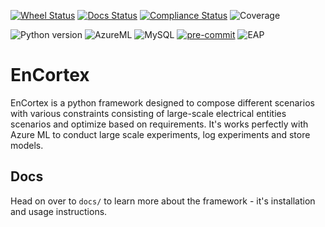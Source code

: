 [![Wheel Status](https://dev.azure.com/MSREnergy/EnCortex/_apis/build/status/Pip%20Release%20Pipeline?branchName=main)](https://dev.azure.com/MSREnergy/EnCortex/_build/latest?definitionId=7&branchName=main) [![Docs Status](https://dev.azure.com/MSREnergy/EnCortex/_apis/build/status/Docs%20Release%20Pipeline?branchName=main)](https://dev.azure.com/MSREnergy/EnCortex/_build/latest?definitionId=8&branchName=main) [![Compliance Status](https://dev.azure.com/MSREnergy/EnCortex/_apis/build/status/Compliance?branchName=main)](https://dev.azure.com/MSREnergy/EnCortex/_build/latest?definitionId=6&branchName=main) ![Coverage](./coverage.png)

![Python version](https://img.shields.io/badge/python-%5E3.8-blue) ![AzureML](https://img.shields.io/badge/azureml-supported-4179af) ![MySQL](https://img.shields.io/badge/mysql-supported-F29111) [![pre-commit](https://img.shields.io/badge/pre--commit-enabled-brightgreen?logo=pre-commit&logoColor=white)](https://github.com/pre-commit/pre-commit) ![EAP](https://img.shields.io/badge/EAP-Early%20Access%20License-brightgreen)
# EnCortex

EnCortex is a python framework designed to compose different scenarios with various constraints consisting of large-scale electrical entities scenarios and optimize based on requirements. It's works perfectly with Azure ML to conduct large scale experiments, log experiments and store models.

## Docs

Head on over to `docs/` to learn more about the framework - it's installation and usage instructions.